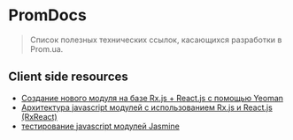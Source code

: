 # PromDocs
> Список полезных технических ссылок, касающихся разработки в Prom.ua.

## Client side resources
- [Создание нового модуля на базе Rx.js + React.js с помощью Yeoman](https://github.com/Prom-ua/PromDocs/blob/master/ClientSide/new_module_with_yeoman.md)
- [Архитектура javascript модулей с использованием Rx.js и React.js (RxReact)](https://github.com/Prom-ua/PromDocs/blob/master/ClientSide/rxreact_modules_architecture_overview.md)
- [тестирование javascript модулей Jasmine](https://github.com/Prom-ua/PromDocs/blob/master/ClientSide/testing_jasmine.md)
